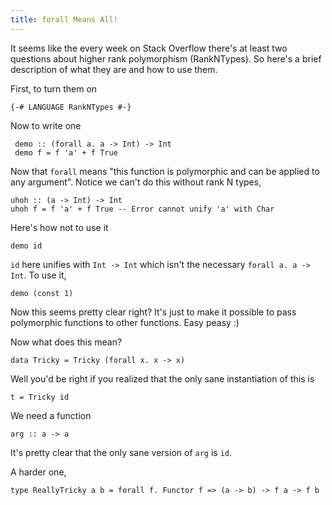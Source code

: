 ```yaml
---
title: forall Means All!
---
```

It seems like the every week on Stack Overflow there's at least two questions
about higher rank polymorphism (RankNTypes). So here's a brief description
of what they are and how to use them.


First, to turn them on


    {-# LANGUAGE RankNTypes #-}

Now to write one


     demo :: (forall a. a -> Int) -> Int
     demo f = f 'a' + f True

Now that `forall` means "this function is polymorphic and can be applied
to any argument". Notice we can't do this without rank N types,

    uhoh :: (a -> Int) -> Int
    uhoh f = f 'a' + f True -- Error cannot unify 'a' with Char

Here's how not to use it

    demo id

`id` here unifies with `Int -> Int` which isn't the necessary
`forall a. a -> Int`. To use it,

    demo (const 1)

Now this seems pretty clear right? It's just to make it possible to
pass polymorphic functions to other functions. Easy peasy :)

Now what does this mean?


    data Tricky = Tricky (forall x. x -> x)

Well you'd be right if you realized that the only sane instantiation of this
is

    t = Tricky id

We need a function

    arg :: a -> a

It's pretty clear that the only sane version of `arg` is `id`.

A harder one,

    type ReallyTricky a b = forall f. Functor f => (a -> b) -> f a -> f b
